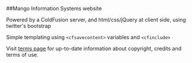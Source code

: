 ##Mango Information Systems website

Powered by a ColdFusion server, and html/css/jQuery at client side, using twitter's bootstrap

Simple templating using `<cfsavecontent>` variables and `<cfinclude>`

Visit [terms page](http://mango-is.com/terms/) for up-to-date information about copyright, credits and terms of use.

